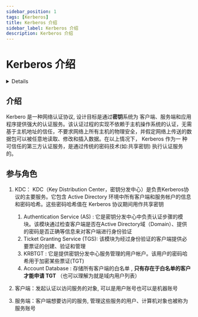 ```yaml
---
sidebar_position: 1
tags: [Kerberos]
title: Kerberos 介绍
sidebar_label: Kerberos 介绍
description: Kerberos 介绍
---
```

# Kerberos 介绍
<details>

    <summary>学前必看</summary>

    - [Kerberos Authentication Explained | A deep dive](https://www.youtube.com/watch?v=5N242XcKAsM)

</details>

## 介绍
Kerbero 是一种网络认证协议, 设计目标是通过**密钥**系统为 客户端、服务端和应用程序提供强大的认证服务。该认证过程的实现不依赖于主机操作系统的认证，无需基于主机地址的信任，不要求网络上所有主机的物理安全，并假定网络上传送的数据包可以被任意地读取、修改和插入数据。在以上情况下， Kerberos 作为一 种可信任的第三方认证服务，是通过传统的密码技术(如:共享密钥) 执行认证服务的。

## 参与角色
1. KDC： KDC（Key Distribution Center，密钥分发中心）是负责Kerberos协议的主要服务。它包含 Active Directory 环境中所有客户端和服务帐户的信息和密码哈希。这些密码哈希值在 Kerberos 协议期间用作共享密钥

    1. Authentication Service (AS) : 它是密钥分发中心中负责认证步骤的模块。该模块通过检查客户端是否在Active Directory域（Domain）、提供的密码是否正确等信息来对客户端进行身份验证
    2. Ticket Granting Service (TGS): 该模块为经过身份验证的客户端提供必要票证的创建、验证和管理
    3. KRBTGT : 它是提供密钥分发中心服务管理的用户帐户。该用户的密码哈希用于加密某些票证(TGT)
    4. Account Database : 存储所有客户端的白名单 , **只有存在于白名单的客户才能申请 TGT** （也可以理解为就是域内用户列表）
2. 客户端：发起认证以访问服务的对象, 可以是用户账号也可以是机器账号
3. 服务端：客户端想要访问的服务, 管理这些服务的用户、计算机对象也被称为服务账号